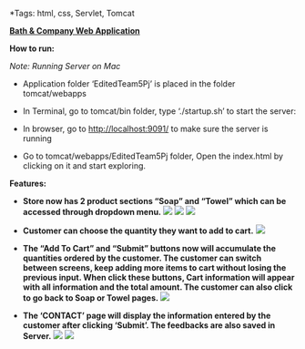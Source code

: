 ﻿
*Tags: html, css, Servlet, Tomcat

[**Bath & Company Web Application**](https://cmn0705.github.io/A_Shop_Website/tomcat/webapps/EditedTeam5Pj/index.html)

**How to run:**

*Note: Running Server on Mac*

* Application folder ‘EditedTeam5Pj’ is placed in the folder tomcat/webapps

* In Terminal, go to tomcat/bin folder, type ‘./startup.sh’ to start the server:

* In browser, go to <http://localhost:9091/> to make sure the server is running

* Go to tomcat/webapps/EditedTeam5Pj folder, Open the index.html by clicking on it and start exploring.

**Features:**

* **Store now has 2 product sections “Soap” and “Towel” which can be accessed through dropdown menu.**
![](https://github.com/cmn0705/A_Shop_Website/blob/master/img/image001.png)
![](https://github.com/cmn0705/A_Shop_Website/blob/master/img/image002.png)
![](https://github.com/cmn0705/A_Shop_Website/blob/master/img/image003.png)

* **Customer can choose the quantity they want to add to cart.**
![](https://github.com/cmn0705/A_Shop_Website/blob/master/img/image004.png)

* **The “Add To Cart” and “Submit” buttons now will accumulate the quantities ordered by the customer. The customer can switch between screens, keep adding more items to cart without losing the previous input. When click these buttons, Cart information will appear with all information and the total amount. The customer can also click to go back to Soap or Towel pages.**
![](https://github.com/cmn0705/A_Shop_Website/blob/master/img/image005.png)

* **The ‘CONTACT’ page will display the information entered by the customer after clicking ‘Submit’. The feedbacks are also saved in Server.**
![](https://github.com/cmn0705/A_Shop_Website/blob/master/img/image006.png)
![](https://github.com/cmn0705/A_Shop_Website/blob/master/img/image007.png)

